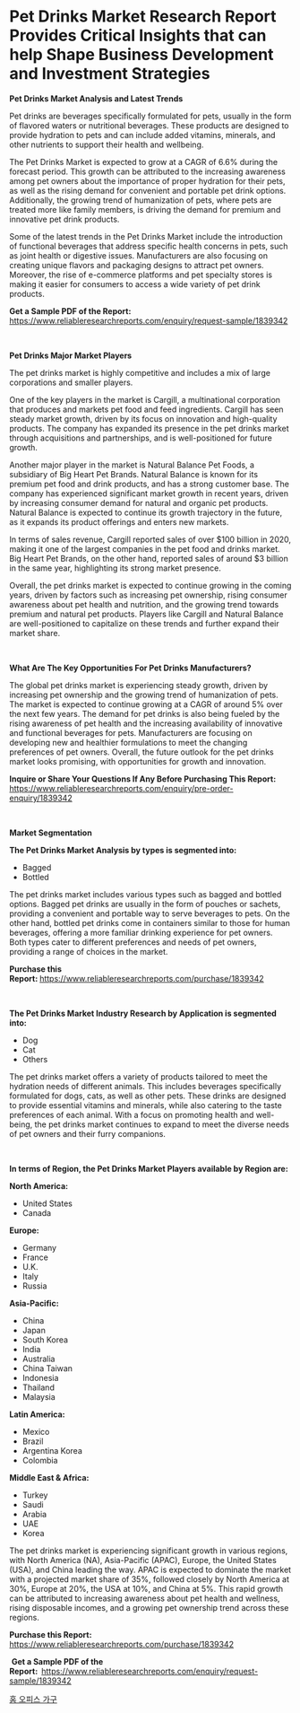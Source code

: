 <p><h1>Pet Drinks Market Research Report Provides Critical Insights that can help Shape Business Development and Investment Strategies</h1></p><p><strong>Pet Drinks Market Analysis and Latest Trends</strong></p>
<p><p>Pet drinks are beverages specifically formulated for pets, usually in the form of flavored waters or nutritional beverages. These products are designed to provide hydration to pets and can include added vitamins, minerals, and other nutrients to support their health and wellbeing.</p><p>The Pet Drinks Market is expected to grow at a CAGR of 6.6% during the forecast period. This growth can be attributed to the increasing awareness among pet owners about the importance of proper hydration for their pets, as well as the rising demand for convenient and portable pet drink options. Additionally, the growing trend of humanization of pets, where pets are treated more like family members, is driving the demand for premium and innovative pet drink products.</p><p>Some of the latest trends in the Pet Drinks Market include the introduction of functional beverages that address specific health concerns in pets, such as joint health or digestive issues. Manufacturers are also focusing on creating unique flavors and packaging designs to attract pet owners. Moreover, the rise of e-commerce platforms and pet specialty stores is making it easier for consumers to access a wide variety of pet drink products.</p></p>
<p><strong>Get a Sample PDF of the Report:&nbsp;</strong> <a href="https://www.reliableresearchreports.com/enquiry/request-sample/1839342">https://www.reliableresearchreports.com/enquiry/request-sample/1839342</a></p>
<p>&nbsp;</p>
<p><strong>Pet Drinks Major Market Players</strong></p>
<p><p>The pet drinks market is highly competitive and includes a mix of large corporations and smaller players. </p><p>One of the key players in the market is Cargill, a multinational corporation that produces and markets pet food and feed ingredients. Cargill has seen steady market growth, driven by its focus on innovation and high-quality products. The company has expanded its presence in the pet drinks market through acquisitions and partnerships, and is well-positioned for future growth.</p><p>Another major player in the market is Natural Balance Pet Foods, a subsidiary of Big Heart Pet Brands. Natural Balance is known for its premium pet food and drink products, and has a strong customer base. The company has experienced significant market growth in recent years, driven by increasing consumer demand for natural and organic pet products. Natural Balance is expected to continue its growth trajectory in the future, as it expands its product offerings and enters new markets.</p><p>In terms of sales revenue, Cargill reported sales of over $100 billion in 2020, making it one of the largest companies in the pet food and drinks market. Big Heart Pet Brands, on the other hand, reported sales of around $3 billion in the same year, highlighting its strong market presence.</p><p>Overall, the pet drinks market is expected to continue growing in the coming years, driven by factors such as increasing pet ownership, rising consumer awareness about pet health and nutrition, and the growing trend towards premium and natural pet products. Players like Cargill and Natural Balance are well-positioned to capitalize on these trends and further expand their market share.</p></p>
<p>&nbsp;</p>
<p><strong>What Are The Key Opportunities For Pet Drinks Manufacturers?</strong></p>
<p><p>The global pet drinks market is experiencing steady growth, driven by increasing pet ownership and the growing trend of humanization of pets. The market is expected to continue growing at a CAGR of around 5% over the next few years. The demand for pet drinks is also being fueled by the rising awareness of pet health and the increasing availability of innovative and functional beverages for pets. Manufacturers are focusing on developing new and healthier formulations to meet the changing preferences of pet owners. Overall, the future outlook for the pet drinks market looks promising, with opportunities for growth and innovation.</p></p>
<p><strong>Inquire or Share Your Questions If Any Before Purchasing This Report:</strong> <a href="https://www.reliableresearchreports.com/enquiry/pre-order-enquiry/1839342">https://www.reliableresearchreports.com/enquiry/pre-order-enquiry/1839342</a></p>
<p>&nbsp;</p>
<p><strong>Market Segmentation</strong></p>
<p><strong>The Pet Drinks Market Analysis by types is segmented into:</strong></p>
<p><ul><li>Bagged</li><li>Bottled</li></ul></p>
<p><p>The pet drinks market includes various types such as bagged and bottled options. Bagged pet drinks are usually in the form of pouches or sachets, providing a convenient and portable way to serve beverages to pets. On the other hand, bottled pet drinks come in containers similar to those for human beverages, offering a more familiar drinking experience for pet owners. Both types cater to different preferences and needs of pet owners, providing a range of choices in the market.</p></p>
<p><strong>Purchase this Report:&nbsp;</strong><a href="https://www.reliableresearchreports.com/purchase/1839342">https://www.reliableresearchreports.com/purchase/1839342</a></p>
<p>&nbsp;</p>
<p><strong>The Pet Drinks Market Industry Research by Application is segmented into:</strong></p>
<p><ul><li>Dog</li><li>Cat</li><li>Others</li></ul></p>
<p><p>The pet drinks market offers a variety of products tailored to meet the hydration needs of different animals. This includes beverages specifically formulated for dogs, cats, as well as other pets. These drinks are designed to provide essential vitamins and minerals, while also catering to the taste preferences of each animal. With a focus on promoting health and well-being, the pet drinks market continues to expand to meet the diverse needs of pet owners and their furry companions.</p></p>
<p>&nbsp;</p>
<p><strong>In terms of Region, the Pet Drinks Market Players available by Region are:</strong></p>
<p>
    <p> <strong> North America: </strong>
        <ul>
            <li>United States</li>
            <li>Canada</li>
        </ul>
        </p> 
    <p> <strong> Europe: </strong>
        <ul>
            <li>Germany</li>
            <li>France</li>
            <li>U.K.</li>
            <li>Italy</li>
            <li>Russia</li>
        </ul>
        </p> 
    <p> <strong> Asia-Pacific: </strong>
        <ul>
            <li>China</li>
            <li>Japan</li>
            <li>South Korea</li>
            <li>India</li>
            <li>Australia</li>
            <li>China Taiwan</li>
            <li>Indonesia</li>
            <li>Thailand</li>
            <li>Malaysia</li>
        </ul>
        </p> 
    <p> <strong> Latin America: </strong>
        <ul>
            <li>Mexico</li>
            <li>Brazil</li>
            <li>Argentina Korea</li>
            <li>Colombia</li>
        </ul>
        </p> 
    <p> <strong> Middle East & Africa: </strong>
        <ul>
            <li>Turkey</li>
            <li>Saudi</li>
            <li>Arabia</li>
            <li>UAE</li>
            <li>Korea</li>
        </ul>
    </p>
    </p>
<p><p>The pet drinks market is experiencing significant growth in various regions, with North America (NA), Asia-Pacific (APAC), Europe, the United States (USA), and China leading the way. APAC is expected to dominate the market with a projected market share of 35%, followed closely by North America at 30%, Europe at 20%, the USA at 10%, and China at 5%. This rapid growth can be attributed to increasing awareness about pet health and wellness, rising disposable incomes, and a growing pet ownership trend across these regions.</p></p>
<p><strong>Purchase this Report: </strong><a href="https://www.reliableresearchreports.com/purchase/1839342">https://www.reliableresearchreports.com/purchase/1839342</a></p>
<p>&nbsp;<strong>Get a Sample PDF of the Report:&nbsp;&nbsp;</strong><a href="https://www.reliableresearchreports.com/enquiry/request-sample/1839342">https://www.reliableresearchreports.com/enquiry/request-sample/1839342</a></p>
<p><strong></strong></p>
<p><p><a href="https://medium.com/@bruiser75687/%EC%B5%9C%EC%8B%A0-%ED%8A%B8%EB%A0%8C%EB%93%9C%EC%99%80-%EC%98%88%EC%B8%A1-%ED%99%88-%EC%98%A4%ED%94%BC%EC%8A%A4-%EA%B0%80%EA%B5%AC-%EC%8B%9C%EC%9E%A5-%EA%B0%9C%EC%9A%94-%EB%B0%8F-%EC%A0%84%EB%A7%9D-2024%EB%85%84%EB%B6%80%ED%84%B0-2031%EB%85%84%EA%B9%8C%EC%A7%80-c7029409c1bf">홈 오피스 가구</a></p></p>